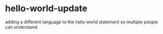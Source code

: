 # hello-world-update
adding a different language to the hello world statement so multiple people can understand 
